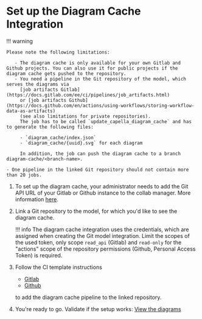 <!--
 ~ SPDX-FileCopyrightText: Copyright DB InfraGO AG and contributors
 ~ SPDX-License-Identifier: Apache-2.0
 -->

# Set up the Diagram Cache Integration

!!! warning

    Please note the following limitations:

       - The diagram cache is only available for your own Gitlab and Github projects. You can also use it for public projects if the diagram cache gets pushed to the repository.
       - You need a pipeline in the Git repository of the model, which serves the diagrams via
         [job artifacts Gitlab](https://docs.gitlab.com/ee/ci/pipelines/job_artifacts.html)
         or [job artifacts Github](https://docs.github.com/en/actions/using-workflows/storing-workflow-data-as-artifacts)
         (see also limitations for private repositories).
         The job has to be called `update_capella_diagram_cache` and has to generate the following files:

         - `diagram_cache/index.json`
         - `diagram_cache/{uuid}.svg` for each diagram

         In addition, the job can push the diagram cache to a branch diagram-cache/<branch-name>.

    - One pipeline in the linked Git repository should not contain more than 20 jobs.

1. To set up the diagram cache, your administrator needs to add the Git API URL
   of your Gitlab or Github instance to the collab manager. More information
   [here](../../../../admin/settings/model-sources/git.md).
1. Link a Git repository to the model, for which you'd like to see the diagram
   cache.
   <!-- prettier-ignore -->
    !!! info
         The diagram cache integration uses the credentials, which are assigned when
         creating the Git model integration. Limit the scopes of the used token, only
         scope `read_api` (Gitlab) and `read-only` for the "actions" scope of the repository permissions (Github, Personal Access Token) is required.

1. Follow the CI template instructions

   - [Gitlab](https://dsd-dbs.github.io/capella-dockerimages/ci-templates/gitlab/diagram-cache/)
   - [Github](https://dsd-dbs.github.io/capella-dockerimages/ci-templates/github/diagram-cache/)

   to add the diagram cache pipeline to the linked repository.

1. You're ready to go. Validate if the setup works:
   [View the diagrams](./view_diagram_cache.md)
